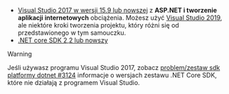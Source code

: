 * [Visual Studio 2017 w wersji 15.9 lub nowszej](https://visualstudio.microsoft.com/downloads/) z **ASP.NET i tworzenie aplikacji internetowych** obciążenia. Możesz użyć [Visual Studio 2019](https://visualstudio.microsoft.com/downloads/?utm_medium=microsoft&utm_source=docs.microsoft.com&utm_campaign=inline+link&utm_content=download+vs2019), ale niektóre kroki tworzenia projektu, który różni się od przedstawionego w tym samouczku.
* [.NET core SDK 2,2 lub nowszy](https://www.microsoft.com/net/download/all)

> [!WARNING]
> Jeśli używasz programu Visual Studio 2017, zobacz [problem/zestaw sdk platformy dotnet #3124](https://github.com/dotnet/sdk/issues/3124) informacje o wersjach zestawu .NET Core SDK, które nie działają z programem Visual Studio.
